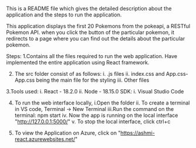 This is a README file which gives the detailed description about the application and the steps to run the application. 

This application displays the first 20 Pokemons from the pokeapi, a RESTful Pokemon API. when you click the button of the particular pokemon, it redirects to a page where you can find out the details about the particular pokemon.

Steps:
1.Contains all the files required to run the web application. Have implemented the entire application using React framework.

2. The src folder consist of as follows:
   i. .js files 
   ii. index.css and App.css- App.css being the main file for the styling
   iii. Other files

3.Tools used:
   i. React - 18.2.0
   ii. Node - 18.15.0
  SDK:
   i. Visual Studio Code

4. To run the web interface locally,
   i.Open the folder 
   ii. To create a terminal in VS code, Terminal -> New Terminal
   iii.Run the command on the terminal: npm start
   iv. Now the app is running on the local interface "http://127.0.0.1:5000/"
   v. To stop the local interface, click ctrl+c



6. To view the Application on Azure, click on
"https://ashmi-react.azurewebsites.net/"
